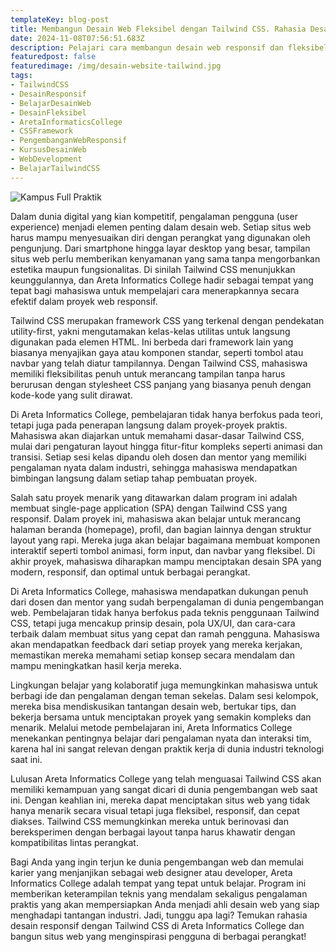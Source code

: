 ```yaml
---
templateKey: blog-post
title: Membangun Desain Web Fleksibel dengan Tailwind CSS. Rahasia Desain Responsif di Areta Informatics College
date: 2024-11-08T07:56:51.683Z
description: Pelajari cara membangun desain web responsif dan fleksibel menggunakan Tailwind CSS di Areta Informatics College. Temukan metode efektif untuk menciptakan tampilan modern dan fungsional yang bisa beradaptasi di berbagai perangkat.
featuredpost: false
featuredimage: /img/desain-website-tailwind.jpg
tags:
- TailwindCSS
- DesainResponsif
- BelajarDesainWeb
- DesainFleksibel
- AretaInformaticsCollege
- CSSFramework
- PengembanganWebResponsif
- KursusDesainWeb
- WebDevelopment
- BelajarTailwindCSS
---
```


![Kampus Full Praktik](/img/desain-website-tailwind.jpg "Kampus Full Praktik")

Dalam dunia digital yang kian kompetitif, pengalaman pengguna (user experience) menjadi elemen penting dalam desain web. Setiap situs web harus mampu menyesuaikan diri dengan perangkat yang digunakan oleh pengunjung. Dari smartphone hingga layar desktop yang besar, tampilan situs web perlu memberikan kenyamanan yang sama tanpa mengorbankan estetika maupun fungsionalitas. Di sinilah Tailwind CSS menunjukkan keunggulannya, dan Areta Informatics College hadir sebagai tempat yang tepat bagi mahasiswa untuk mempelajari cara menerapkannya secara efektif dalam proyek web responsif.

Tailwind CSS merupakan framework CSS yang terkenal dengan pendekatan utility-first, yakni mengutamakan kelas-kelas utilitas untuk langsung digunakan pada elemen HTML. Ini berbeda dari framework lain yang biasanya menyajikan gaya atau komponen standar, seperti tombol atau navbar yang telah diatur tampilannya. Dengan Tailwind CSS, mahasiswa memiliki fleksibilitas penuh untuk merancang tampilan tanpa harus berurusan dengan stylesheet CSS panjang yang biasanya penuh dengan kode-kode yang sulit dirawat.

Di Areta Informatics College, pembelajaran tidak hanya berfokus pada teori, tetapi juga pada penerapan langsung dalam proyek-proyek praktis. Mahasiswa akan diajarkan untuk memahami dasar-dasar Tailwind CSS, mulai dari pengaturan layout hingga fitur-fitur kompleks seperti animasi dan transisi. Setiap sesi kelas dipandu oleh dosen dan mentor yang memiliki pengalaman nyata dalam industri, sehingga mahasiswa mendapatkan bimbingan langsung dalam setiap tahap pembuatan proyek.

Salah satu proyek menarik yang ditawarkan dalam program ini adalah membuat single-page application (SPA) dengan Tailwind CSS yang responsif. Dalam proyek ini, mahasiswa akan belajar untuk merancang halaman beranda (homepage), profil, dan bagian lainnya dengan struktur layout yang rapi. Mereka juga akan belajar bagaimana membuat komponen interaktif seperti tombol animasi, form input, dan navbar yang fleksibel. Di akhir proyek, mahasiswa diharapkan mampu menciptakan desain SPA yang modern, responsif, dan optimal untuk berbagai perangkat.

Di Areta Informatics College, mahasiswa mendapatkan dukungan penuh dari dosen dan mentor yang sudah berpengalaman di dunia pengembangan web. Pembelajaran tidak hanya berfokus pada teknis penggunaan Tailwind CSS, tetapi juga mencakup prinsip desain, pola UX/UI, dan cara-cara terbaik dalam membuat situs yang cepat dan ramah pengguna. Mahasiswa akan mendapatkan feedback dari setiap proyek yang mereka kerjakan, memastikan mereka memahami setiap konsep secara mendalam dan mampu meningkatkan hasil kerja mereka.

Lingkungan belajar yang kolaboratif juga memungkinkan mahasiswa untuk berbagi ide dan pengalaman dengan teman sekelas. Dalam sesi kelompok, mereka bisa mendiskusikan tantangan desain web, bertukar tips, dan bekerja bersama untuk menciptakan proyek yang semakin kompleks dan menarik. Melalui metode pembelajaran ini, Areta Informatics College menekankan pentingnya belajar dari pengalaman nyata dan interaksi tim, karena hal ini sangat relevan dengan praktik kerja di dunia industri teknologi saat ini.

Lulusan Areta Informatics College yang telah menguasai Tailwind CSS akan memiliki kemampuan yang sangat dicari di dunia pengembangan web saat ini. Dengan keahlian ini, mereka dapat menciptakan situs web yang tidak hanya menarik secara visual tetapi juga fleksibel, responsif, dan cepat diakses. Tailwind CSS memungkinkan mereka untuk berinovasi dan bereksperimen dengan berbagai layout tanpa harus khawatir dengan kompatibilitas lintas perangkat.

Bagi Anda yang ingin terjun ke dunia pengembangan web dan memulai karier yang menjanjikan sebagai web designer atau developer, Areta Informatics College adalah tempat yang tepat untuk belajar. Program ini memberikan keterampilan teknis yang mendalam sekaligus pengalaman praktis yang akan mempersiapkan Anda menjadi ahli desain web yang siap menghadapi tantangan industri. Jadi, tunggu apa lagi? Temukan rahasia desain responsif dengan Tailwind CSS di Areta Informatics College dan bangun situs web yang menginspirasi pengguna di berbagai perangkat!

